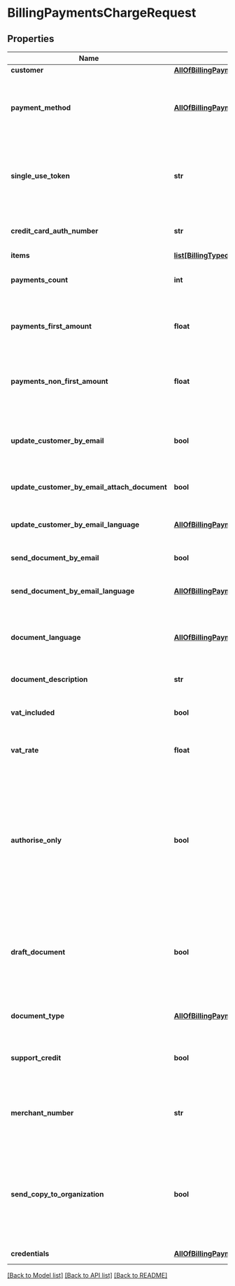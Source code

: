 # BillingPaymentsChargeRequest

## Properties
Name | Type | Description | Notes
------------ | ------------- | ------------- | -------------
**customer** | [**AllOfBillingPaymentsChargeRequestCustomer**](AllOfBillingPaymentsChargeRequestCustomer.md) | Customer | 
**payment_method** | [**AllOfBillingPaymentsChargeRequestPaymentMethod**](AllOfBillingPaymentsChargeRequestPaymentMethod.md) | Payment method details&lt;div&gt;&lt;i&gt;Leave this empty to use the customer payment method, or when using the SingleUseToken&lt;/i&gt;&lt;/div&gt; | [optional] 
**single_use_token** | **str** | Single use token, for all payment details (CardNumber, Expiration, CVV, CitizenID).&lt;div&gt;&lt;i&gt;Used primarily by the Payments JavaScript API.&lt;/i&gt;&lt;/div&gt; | [optional] 
**credit_card_auth_number** | **str** | Transaction authorization number, as received from a previous Gateway Transaction | [optional] 
**items** | [**list[BillingTypedChargeItem]**](BillingTypedChargeItem.md) | Items | 
**payments_count** | **int** | Payments count&lt;div&gt;&lt;i&gt;Leave this empty to disable payments&lt;/i&gt;&lt;/div&gt; | [optional] 
**payments_first_amount** | **float** | First payment amount&lt;div&gt;&lt;i&gt;Leave this empty to disable payments / automatic payments calculating&lt;/i&gt;&lt;/div&gt; | [optional] 
**payments_non_first_amount** | **float** | Non-first payment amount&lt;div&gt;&lt;i&gt;Leave this empty to disable payments / automatic payments calculating&lt;/i&gt;&lt;/div&gt; | [optional] 
**update_customer_by_email** | **bool** | Update customer by email (notification email, with invoice/receipt download link)&lt;div&gt;&lt;i&gt;Leave this empty to disable email sending feature&lt;/i&gt;&lt;/div&gt; | [optional] 
**update_customer_by_email_attach_document** | **bool** | Attach invoice/receipt to email&lt;div&gt;&lt;i&gt;Defaults to False&lt;/i&gt;&lt;/div&gt; | [optional] 
**update_customer_by_email_language** | [**AllOfBillingPaymentsChargeRequestUpdateCustomerByEmailLanguage**](AllOfBillingPaymentsChargeRequestUpdateCustomerByEmailLanguage.md) | Update email language&lt;div&gt;&lt;i&gt;Defaults to the company language&lt;/i&gt;&lt;/div&gt; | [optional] 
**send_document_by_email** | **bool** | Send invoice/receipt by email | [optional] 
**send_document_by_email_language** | [**AllOfBillingPaymentsChargeRequestSendDocumentByEmailLanguage**](AllOfBillingPaymentsChargeRequestSendDocumentByEmailLanguage.md) | Send document email language&lt;div&gt;&lt;i&gt;Defaults to the company language&lt;/i&gt;&lt;/div&gt; | [optional] 
**document_language** | [**AllOfBillingPaymentsChargeRequestDocumentLanguage**](AllOfBillingPaymentsChargeRequestDocumentLanguage.md) | Document language&lt;div&gt;&lt;i&gt;Defaults to the company language&lt;/i&gt;&lt;/div&gt; | [optional] 
**document_description** | **str** | Document description (the description is printed on the document) | [optional] 
**vat_included** | **bool** | Is VAT included in the prices?&lt;div&gt;&lt;i&gt;Defaults to false&lt;/i&gt;&lt;/div&gt; | [optional] 
**vat_rate** | **float** | Document VAT Rate&lt;div&gt;&lt;i&gt;Leave empty for company default.  Relevant for items only.&lt;/i&gt;&lt;/div&gt; | [optional] 
**authorise_only** | **bool** | Should the transaction be committed, or authorized only.&lt;div&gt;&lt;i&gt;Leave empty for \&quot;False\&quot; (Auto-Commit).  This field could be used for testing the Charge action easily.  Please note, when using AuthoriseOnly, documents will be issued as \&quot;Draft\&quot;.&lt;/i&gt;&lt;/div&gt; | [optional] 
**draft_document** | **bool** | Create draft document?&lt;div&gt;&lt;i&gt;Leave empty to use the application setting.  Please note, when using AuthoriseOnly, documents will always be issued as \&quot;Draft\&quot;.&lt;/i&gt;&lt;/div&gt; | [optional] 
**document_type** | [**AllOfBillingPaymentsChargeRequestDocumentType**](AllOfBillingPaymentsChargeRequestDocumentType.md) | Create document type&lt;div&gt;&lt;i&gt;Leave empty for default&lt;/i&gt;&lt;/div&gt; | [optional] 
**support_credit** | **bool** | Allow credit instead of charge (debit), in case the total is less than 0?&lt;div&gt;&lt;i&gt;Defaults to false&lt;/i&gt;&lt;/div&gt; | [optional] 
**merchant_number** | **str** | Shva merchant number (Terminal number).&lt;div&gt;&lt;i&gt;This parameter should only be used when multiple merchants are defined in the company.&lt;/i&gt;&lt;/div&gt; | [optional] 
**send_copy_to_organization** | **bool** | Send email to the organization as well.  Defaults to the accounting application settings.&lt;div&gt;&lt;i&gt;Relevant when using either UpdateCustomerByEmail or SendDocumentByEmail.&lt;/i&gt;&lt;/div&gt; | [optional] 
**credentials** | [**AllOfBillingPaymentsChargeRequestCredentials**](AllOfBillingPaymentsChargeRequestCredentials.md) | Company API credentials | 

[[Back to Model list]](../README.md#documentation-for-models) [[Back to API list]](../README.md#documentation-for-api-endpoints) [[Back to README]](../README.md)

